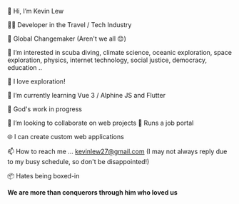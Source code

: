👋 Hi, I’m Kevin Lew

👨‍💻 Developer in the Travel / Tech Industry

🌈 Global Changemaker (Aren't we all 😊)

👀 I’m interested in scuba diving, climate science, oceanic exploration, space exploration, physics, internet technology, social justice, democracy, education ..

🧡 I love exploration!

🌱 I’m currently learning Vue 3 / Alphine JS and Flutter

🙏 God's work in progress

💞️ I’m looking to collaborate on web projects
💼 Runs a job portal

🌐 I can create custom web applications

📫 How to reach me ... kevinlew27@gmail.com (I may not always reply due to my busy schedule, so don't be disappointed!)

📦 Hates being boxed-in

**We are more than conquerors through him who loved us**

<!---
lewweiming/lewweiming is a ✨ special ✨ repository because its `README.md` (this file) appears on your GitHub profile.
You can click the Preview link to take a look at your changes.
--->
